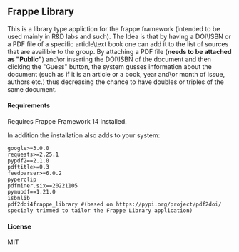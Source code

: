 ## Frappe Library

This is a library type appliction for the frappe framework (intended to be used mainly in R&D labs and such).
The Idea is that by having a DOI\ISBN or a PDF file of a specific article\text book one can add it to the list of sources that are availible to the group. By attaching a PDF file (**needs to be attached as "Public"**) and\or inserting the DOI\ISBN of the document and then clicking the "Guess" button, the system gusses information about the document (such as if it is an article or a book, year and\or month of issue, authors etc.) thus decreasing the chance to have doubles or triples of the same document.


#### Requirements
Requires Frappe Framework 14 installed.

In addition the installation also adds to your system:

```
google>=3.0.0
requests>=2.25.1
pypdf2==2.1.0
pdftitle>=0.3
feedparser>=6.0.2
pyperclip
pdfminer.six==20221105
pymupdf==1.21.0
isbnlib
pdf2doi4frappe_library #(based on https://pypi.org/project/pdf2doi/ specialy trimmed to tailor the Frappe Library application)
```

#### License

MIT
